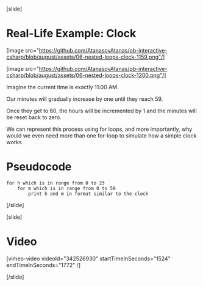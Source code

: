 [slide]
# Real-Life Example: Clock
[image src="https://github.com/AtanasovAtanas/pb-interactive-csharp/blob/august/assets/06-nested-loops-clock-1159.png"/]

[image src="https://github.com/AtanasovAtanas/pb-interactive-csharp/blob/august/assets/06-nested-loops-clock-1200.png"/]

Imagine the current time is exactly 11:00 AM. 

Our minutes will gradually increase by one until they reach 59. 

Once they get to 60, the hours will be incremented by 1 and the minutes will be reset back to zero. 

We can represent this process using for loops, and more importantly, why would we even need more than one for-loop to simulate how a simple clock works

# Pseudocode
```
for h which is in range from 0 to 23
    for m which is in range from 0 to 59
        print h and m in format similar to the clock
```
[/slide]

[slide]
# Video

[vimeo-video videoId="342526930" startTimeInSeconds="1524" endTimeInSeconds="1772" /]

[/slide]